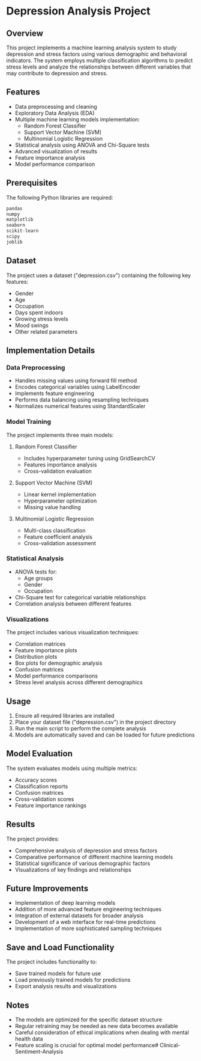 # Depression Analysis Project

## Overview
This project implements a machine learning analysis system to study depression and stress factors using various demographic and behavioral indicators. The system employs multiple classification algorithms to predict stress levels and analyze the relationships between different variables that may contribute to depression and stress.

## Features
- Data preprocessing and cleaning
- Exploratory Data Analysis (EDA)
- Multiple machine learning models implementation:
  - Random Forest Classifier
  - Support Vector Machine (SVM)
  - Multinomial Logistic Regression
- Statistical analysis using ANOVA and Chi-Square tests
- Advanced visualization of results
- Feature importance analysis
- Model performance comparison

## Prerequisites
The following Python libraries are required:
```python
pandas
numpy
matplotlib
seaborn
scikit-learn
scipy
joblib
```

## Dataset
The project uses a dataset ("depression.csv") containing the following key features:
- Gender
- Age
- Occupation
- Days spent indoors
- Growing stress levels
- Mood swings
- Other related parameters

## Implementation Details

### Data Preprocessing
- Handles missing values using forward fill method
- Encodes categorical variables using LabelEncoder
- Implements feature engineering
- Performs data balancing using resampling techniques
- Normalizes numerical features using StandardScaler

### Model Training
The project implements three main models:

1. Random Forest Classifier
   - Includes hyperparameter tuning using GridSearchCV
   - Features importance analysis
   - Cross-validation evaluation

2. Support Vector Machine (SVM)
   - Linear kernel implementation
   - Hyperparameter optimization
   - Missing value handling

3. Multinomial Logistic Regression
   - Multi-class classification
   - Feature coefficient analysis
   - Cross-validation assessment

### Statistical Analysis
- ANOVA tests for:
  - Age groups
  - Gender
  - Occupation
- Chi-Square test for categorical variable relationships
- Correlation analysis between different features

### Visualizations
The project includes various visualization techniques:
- Correlation matrices
- Feature importance plots
- Distribution plots
- Box plots for demographic analysis
- Confusion matrices
- Model performance comparisons
- Stress level analysis across different demographics

## Usage
1. Ensure all required libraries are installed
2. Place your dataset file ("depression.csv") in the project directory
3. Run the main script to perform the complete analysis
4. Models are automatically saved and can be loaded for future predictions

## Model Evaluation
The system evaluates models using multiple metrics:
- Accuracy scores
- Classification reports
- Confusion matrices
- Cross-validation scores
- Feature importance rankings

## Results
The project provides:
- Comprehensive analysis of depression and stress factors
- Comparative performance of different machine learning models
- Statistical significance of various demographic factors
- Visualizations of key findings and relationships

## Future Improvements
- Implementation of deep learning models
- Addition of more advanced feature engineering techniques
- Integration of external datasets for broader analysis
- Development of a web interface for real-time predictions
- Implementation of more sophisticated sampling techniques

## Save and Load Functionality
The project includes functionality to:
- Save trained models for future use
- Load previously trained models for predictions
- Export analysis results and visualizations

## Notes
- The models are optimized for the specific dataset structure
- Regular retraining may be needed as new data becomes available
- Careful consideration of ethical implications when dealing with mental health data
- Feature scaling is crucial for optimal model performance# Clinical-Sentiment-Analysis
